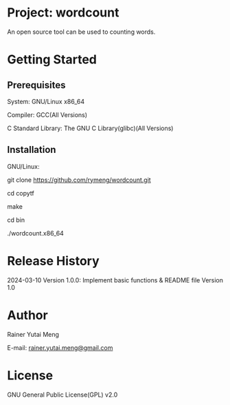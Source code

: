 # Project: wordcount
An open source tool can be used to counting words.

# Getting Started

## Prerequisites

System: GNU/Linux x86\_64

Compiler: GCC(All Versions)

C Standard Library: The GNU C Library(glibc)(All Versions)

## Installation

GNU/Linux:

git clone https://github.com/rymeng/wordcount.git

cd copytf

make

cd bin

./wordcount.x86\_64

# Release History

2024-03-10 Version 1.0.0: Implement basic functions & README file Version 1.0

# Author

Rainer Yutai Meng

E-mail: rainer.yutai.meng@gmail.com

# License

GNU General Public License(GPL) v2.0
